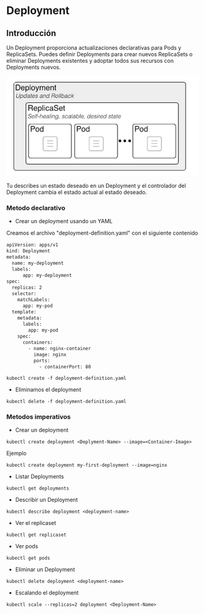 # Deployment

## Introducción

Un Deployment proporciona actualizaciones declarativas para Pods y ReplicaSets. Puedes definir Deployments para crear nuevos ReplicaSets o eliminar Deployments existentes y adoptar todos sus recursos con Deployments nuevos.

![kubernetes architecture](/img/2.3.imagen.png)

Tu describes un estado deseado en un Deployment y el controlador del Deployment cambia el estado actual al estado deseado.

### Metodo declarativo

- Crear un deployment usando un YAML

Creamos el archivo "deployment-definition.yaml" con el siguiente contenido

```
apiVersion: apps/v1
kind: Deployment
metadata:
  name: my-deployment
  labels:
      app: my-deployment
spec:
  replicas: 2
  selector:
    matchLabels:
      app: my-pod
  template: 
    metadata:
      labels: 
        app: my-pod         
    spec:
      containers:
        - name: nginx-container
          image: nginx
          ports:
            - containerPort: 80
```
```
kubectl create -f deployment-definition.yaml
```
- Eliminamos el deployment

```
kubectl delete -f deployment-definition.yaml
```

### Metodos imperativos

- Crear un deployment
```
kubectl create deployment <Deplyment-Name> --image=<Container-Image>
```
Ejemplo
```
kubectl create deployment my-first-deployment --image=nginx
```

- Listar Deployments
```
kubectl get deployments
```

- Describir un Deployment
```
kubectl describe deployment <deployment-name>
```  
- Ver el replicaset
```
kubectl get replicaset
```
- Ver pods
```
kubectl get pods
```

- Eliminar un Deployment
```
kubectl delete deployment <deployment-name>
```
- Escalando el deployment
```
kubectl scale --replicas=2 deployment <Deployment-Name>
```
  


